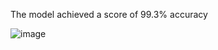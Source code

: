 The model achieved a score of 99.3% accuracy

![image](https://github.com/AK-Khan02/Machine-Learning-Projects/assets/83300832/25f4dbae-d24d-4819-97db-d0ff1653a09e)
